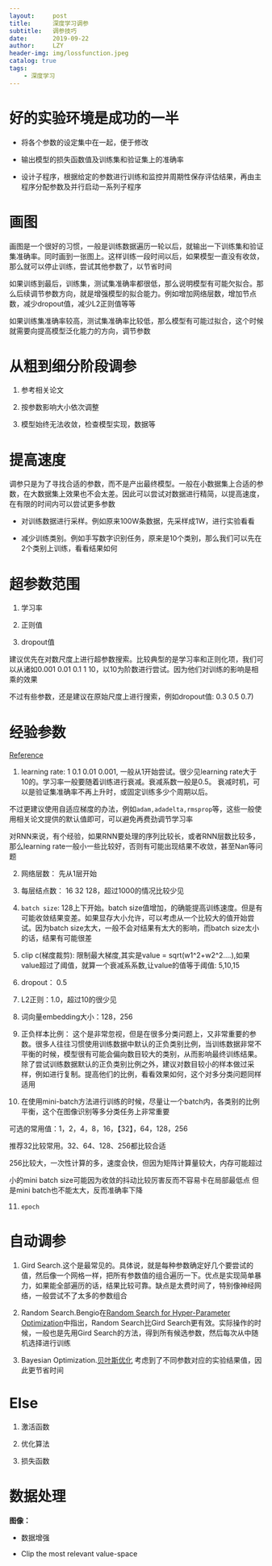 ```yaml
---
layout:     post
title:      深度学习调参
subtitle:   调参技巧
date:       2019-09-22
author:     LZY
header-img: img/lossfunction.jpeg
catalog: true
tags:
    - 深度学习
---
```


# 好的实验环境是成功的一半

- 将各个参数的设定集中在一起，便于修改

- 输出模型的损失函数值及训练集和验证集上的准确率

- 设计子程序，根据给定的参数进行训练和监控并周期性保存评估结果，再由主程序分配参数及并行启动一系列子程序

# 画图

画图是一个很好的习惯，一般是训练数据遍历一轮以后，就输出一下训练集和验证集准确率。同时画到一张图上。这样训练一段时间以后，如果模型一直没有收敛，那么就可以停止训练，尝试其他参数了，以节省时间

如果训练到最后，训练集，测试集准确率都很低，那么说明模型有可能欠拟合。那么后续调节参数方向，就是增强模型的拟合能力。例如增加网络层数，增加节点数，减少dropout值，减少L2正则值等等

如果训练集准确率较高，测试集准确率比较低，那么模型有可能过拟合，这个时候就需要向提高模型泛化能力的方向，调节参数

# 从粗到细分阶段调参

1. 参考相关论文

2. 按参数影响大小依次调整

3. 模型始终无法收敛，检查模型实现，数据等

# 提高速度

调参只是为了寻找合适的参数，而不是产出最终模型。一般在小数据集上合适的参数，在大数据集上效果也不会太差。因此可以尝试对数据进行精简，以提高速度，在有限的时间内可以尝试更多参数

- 对训练数据进行采样。例如原来100W条数据，先采样成1W，进行实验看看

- 减少训练类别。例如手写数字识别任务，原来是10个类别，那么我们可以先在2个类别上训练，看看结果如何

# 超参数范围

1. 学习率

2. 正则值

3. dropout值

建议优先在对数尺度上进行超参数搜索。比较典型的是学习率和正则化项，我们可以从诸如0.001 0.01 0.1 1 10，以10为阶数进行尝试。因为他们对训练的影响是相乘的效果

不过有些参数，还是建议在原始尺度上进行搜索，例如dropout值: 0.3 0.5 0.7)

# 经验参数

[Reference](https://cloud.tencent.com/developer/article/1367884)

1. learning rate: 1 0.1 0.01 0.001, 一般从1开始尝试。很少见learning rate大于10的。学习率一般要随着训练进行衰减。衰减系数一般是0.5。 衰减时机，可以是验证集准确率不再上升时，或固定训练多少个周期以后。

不过更建议使用自适应梯度的办法，例如`adam,adadelta,rmsprop`等，这些一般使用相关论文提供的默认值即可，可以避免再费劲调节学习率

对RNN来说，有个经验，如果RNN要处理的序列比较长，或者RNN层数比较多，那么learning rate一般小一些比较好，否则有可能出现结果不收敛，甚至Nan等问题

2. 网络层数： 先从1层开始

3. 每层结点数： 16 32 128，超过1000的情况比较少见

4. `batch size`: 128上下开始。batch size值增加，的确能提高训练速度。但是有可能收敛结果变差。如果显存大小允许，可以考虑从一个比较大的值开始尝试。因为batch size太大，一般不会对结果有太大的影响，而batch size太小的话，结果有可能很差

5. clip c(梯度裁剪): 限制最大梯度,其实是value = sqrt(w1^2+w2^2….),如果value超过了阈值，就算一个衰减系系数,让value的值等于阈值: 5,10,15

6. dropout： 0.5

7. L2正则：1.0，超过10的很少见

8. 词向量embedding大小：128，256

9. 正负样本比例： 这个是非常忽视，但是在很多分类问题上，又非常重要的参数。很多人往往习惯使用训练数据中默认的正负类别比例，当训练数据非常不平衡的时候，模型很有可能会偏向数目较大的类别，从而影响最终训练结果。除了尝试训练数据默认的正负类别比例之外，建议对数目较小的样本做过采样，例如进行复制。提高他们的比例，看看效果如何，这个对多分类问题同样适用

10. 在使用mini-batch方法进行训练的时候，尽量让一个batch内，各类别的比例平衡，这个在图像识别等多分类任务上非常重要

可选的常用值：1，2，4，8，16，【32】，64，128，256

推荐32比较常用。32、64、128、256都比较合适

256比较大，一次性计算的多，速度会快，但因为矩阵计算量较大，内存可能超过

小的mini batch size可能因为收敛的抖动比较厉害反而不容易卡在局部最低点 但是mini batch也不能太大，反而准确率下降

11. `epoch`

# 自动调参

1. Gird Search.这个是最常见的。具体说，就是每种参数确定好几个要尝试的值，然后像一个网格一样，把所有参数值的组合遍历一下。优点是实现简单暴力，如果能全部遍历的话，结果比较可靠。缺点是太费时间了，特别像神经网络，一般尝试不了太多的参数组合

2. Random Search.Bengio在[Random Search for Hyper-Parameter Optimization](http://www.jmlr.org/papers/volume13/bergstra12a/bergstra12a.pdf)中指出，Random Search比Gird Search更有效。实际操作的时候，一般也是先用Gird Search的方法，得到所有候选参数，然后每次从中随机选择进行训练

3. Bayesian Optimization.[贝叶斯优化](http://papers.nips.cc/paper/4522-practical-bayesian-optimization-of-machine-learning-algorithms.pdf) 考虑到了不同参数对应的实验结果值，因此更节省时间

# Else

1. 激活函数

2. 优化算法

3. 损失函数

# 数据处理

**图像：**

- 数据增强

- Clip the most relevant value-space

